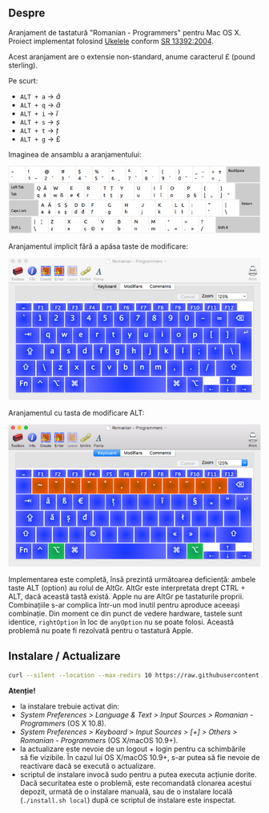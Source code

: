 ## Despre

Aranjament de tastatură "Romanian - Programmers" pentru Mac OS X. Proiect implementat folosind [Ukelele](http://scripts.sil.org/cms/scripts/page.php?site_id=nrsi&id=ukelele) conform [SR 13392:2004](http://www.secarica.ro/kbdro_help_romanian_standard_ro.pdf).

Acest aranjament are o extensie non-standard, anume caracterul £ (pound sterling).

Pe scurt:

* `ALT + a` &rarr; _ă_
* `ALT + q` &rarr; _â_
* `ALT + i` &rarr; _î_
* `ALT + s` &rarr; _ș_
* `ALT + t` &rarr; _ț_
* `ALT + g` &rarr; £

Imaginea de ansamblu a aranjamentului:

![romanian-programmers-full](screenshots/romanian-programmers-full.png)

Aranjamentul implicit fără a apăsa taste de modificare:

![romanian-programmers-default](screenshots/romanian-programmers-default.png)

Aranjamentul cu tasta de modificare ALT:

![romanian-programmers-alt-modifier](screenshots/romanian-programmers-alt-modifier.png)

Implementarea este completă, însă prezintă următoarea deficiență: ambele taste ALT (option) au rolul de AltGr. AltGr este interpretata drept CTRL + ALT, dacă această tastă există. Apple nu are AltGr pe tastaturile proprii. Combinațiile s-ar complica într-un mod inutil pentru aproduce aceeași combinație. Din moment ce din punct de vedere hardware, tastele sunt identice, `rightOption` în loc de `anyOption` nu se poate folosi. Această problemă nu poate fi rezolvată pentru o tastatură Apple.

## Instalare / Actualizare

```bash
curl --silent --location --max-redirs 10 https://raw.githubusercontent.com/SaltwaterC/romanian-programmers-mac/non-standard/uk/install.sh --output "/tmp/rpm-install.sh" && bash "/tmp/rpm-install.sh" && rm -f "/tmp/rpm-install.sh"
```

**Atenție!**

 * la instalare trebuie activat din:
  * *System Preferences > Language & Text > Input Sources > Romanian - Programmers* (OS X 10.8).
  * *System Preferences > Keyboard > Input Sources > [+] > Others > Romanian - Programmers* (OS X/macOS 10.9+).
 * la actualizare este nevoie de un logout + login pentru ca schimbările să fie vizibile. În cazul lui OS X/macOS 10.9+, s-ar putea să fie nevoie de reactivare dacă se execută o actualizare.
 * scriptul de instalare invocă sudo pentru a putea executa acțiunie dorite. Dacă securitatea este o problemă, este recomandată clonarea acestui depozit, urmată de o instalare manuală, sau de o instalare locală (`./install.sh local`) după ce scriptul de instalare este inspectat.
